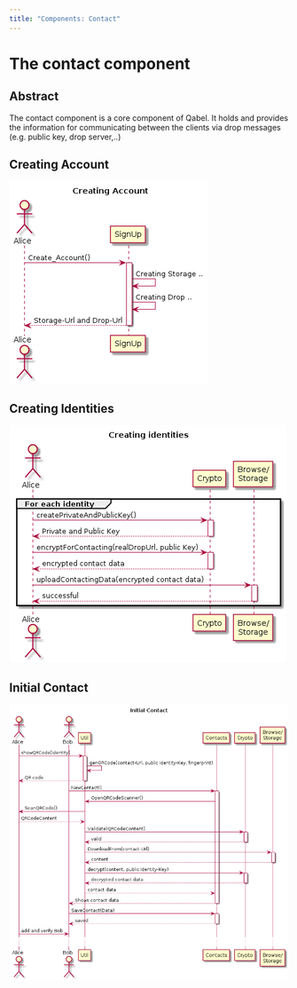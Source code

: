 ```yaml
---
title: "Components: Contact"
---
```

# The contact component
## Abstract
The contact component is a core component of Qabel.
It holds and provides the information for communicating between the clients via drop messages (e.g. public key, drop server,..)

## Creating Account
![sequencediagram creating accounts](/images/sequencediagram_creating_account.png)

## Creating Identities
![sequencediagram creating identities](/images/sequencediagram_creating_identities.png)

## Initial Contact
![sequencediagram key exchange](/images/sequencediagram_key_exchange.png)